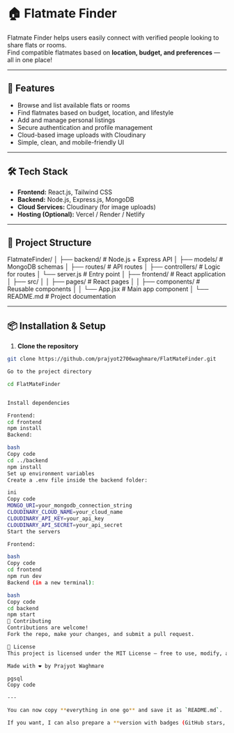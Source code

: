 # 🏠 Flatmate Finder

Flatmate Finder helps users easily connect with verified people looking to share flats or rooms.  
Find compatible flatmates based on **location, budget, and preferences** — all in one place!

---

## 🚀 Features
- Browse and list available flats or rooms  
- Find flatmates based on budget, location, and lifestyle  
- Add and manage personal listings  
- Secure authentication and profile management  
- Cloud-based image uploads with Cloudinary  
- Simple, clean, and mobile-friendly UI

---

## 🛠️ Tech Stack
- **Frontend:** React.js, Tailwind CSS  
- **Backend:** Node.js, Express.js, MongoDB  
- **Cloud Services:** Cloudinary (for image uploads)  
- **Hosting (Optional):** Vercel / Render / Netlify

---

## 📁 Project Structure
FlatmateFinder/
│
├── backend/ # Node.js + Express API
│ ├── models/ # MongoDB schemas
│ ├── routes/ # API routes
│ ├── controllers/ # Logic for routes
│ └── server.js # Entry point
│
├── frontend/ # React application
│ ├── src/
│ │ ├── pages/ # React pages
│ │ ├── components/ # Reusable components
│ │ └── App.jsx # Main app component
│
└── README.md # Project documentation

---

## 📦 Installation & Setup

1. **Clone the repository**
```bash
git clone https://github.com/prajyot2706waghmare/FlatMateFinder.git

Go to the project directory

cd FlatMateFinder


Install dependencies

Frontend:
cd frontend
npm install
Backend:

bash
Copy code
cd ../backend
npm install
Set up environment variables
Create a .env file inside the backend folder:

ini
Copy code
MONGO_URI=your_mongodb_connection_string
CLOUDINARY_CLOUD_NAME=your_cloud_name
CLOUDINARY_API_KEY=your_api_key
CLOUDINARY_API_SECRET=your_api_secret
Start the servers

Frontend:

bash
Copy code
cd frontend
npm run dev
Backend (in a new terminal):

bash
Copy code
cd backend
npm start
🤝 Contributing
Contributions are welcome!
Fork the repo, make your changes, and submit a pull request.

📄 License
This project is licensed under the MIT License — free to use, modify, and distribute.

Made with ❤️ by Prajyot Waghmare

pgsql
Copy code

---

You can now copy **everything in one go** and save it as `README.md`.  

If you want, I can also prepare a **version with badges (GitHub stars, issues, etc.) and screenshots placeholders** to make it look professional on GitHub. Do you want me to do that?






